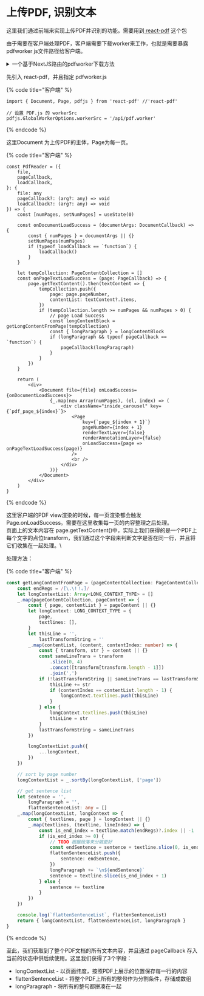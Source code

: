 # 上传PDF, 识别文本

这里我们通过前端来实现上传PDF并识别的功能。需要用到[ react-pdf](https://www.npmjs.com/package/react-pdf) 这个包

由于需要在客户端处理PDF，客户端需要下载worker来工作，也就是需要暴露 pdfworker js文件路径给客户端。

<details>

<summary>一个基于NextJS路由的pdfworker下载方法</summary>

{% code title="api/pdf.worker" fullWidth="false" %}
```typescript
import type { NextApiRequest, NextApiResponse } from 'next'
import fs from 'fs'
import path from 'path'
import { findSpecificDir } from '@/utils/serverUtil'

const PdfWorker = async (req: NextApiRequest, res: NextApiResponse) => {
    const rootDir = await findSpecificDir({ startPath: __dirname, specificFile: 'package.json' })
    const pdfworkerjs = path.resolve(rootDir, './node_modules/pdfjs-dist/build/pdf.worker.js')

    fs.readFile(pdfworkerjs, (err, data) => {
        if (err) {
            res.setHeader('Content-Type', 'text/plain')
            res.status(404)
            res.end('404 Not Found\n')
            return
        }
        res.setHeader('Content-Type', 'application/javascript')
        res.write(data)
        res.end()
    })
}

export default PdfWorker
```
{% endcode %}

</details>



先引入 react-pdf，并且指定 pdfworker.js

{% code title="客户端" %}
```tsx
import { Document, Page, pdfjs } from 'react-pdf' //'react-pdf'

// 设置 PDF.js 的 workerSrc
pdfjs.GlobalWorkerOptions.workerSrc = '/api/pdf.worker'
```
{% endcode %}

这里Document 为上传PDF的主体，Page为每一页。



{% code title="客户端" %}
```tsx
const PdfReader = ({
    file,
    pageCallback,
    loadCallback,
}: {
    file: any
    pageCallback?: (arg?: any) => void
    loadCallback?: (arg?: any) => void
}) => {
    const [numPages, setNumPages] = useState(0)

    const onDocumentLoadSuccess = (documentArgs: DocumentCallback) => {
        const { numPages } = documentArgs || {}
        setNumPages(numPages)
        if (typeof loadCallback == `function`) {
            loadCallback()
        }
    }

    let tempCollection: PageContentCollection = []
    const onPageTextLoadSuccess = (page: PageCallback) => {
        page.getTextContent().then(textContent => {
            tempCollection.push({
                page: page.pageNumber,
                contentList: textContent?.items,
            })
            if (tempCollection.length >= numPages && numPages > 0) {
                // page Load Success
                const longContentBlock = getLongContentFromPage(tempCollection)
                const { longParagraph } = longContentBlock
                if (longParagraph && typeof pageCallback == `function`) {
                    pageCallback(longParagraph)
                }
            }
        })
    }

    return (
        <div>
            <Document file={file} onLoadSuccess={onDocumentLoadSuccess}>
                {_.map(new Array(numPages), (el, index) => (
                    <div className="inside_carousel" key={`pdf_page_${index}`}>
                        <Page
                            key={`page_${index + 1}`}
                            pageNumber={index + 1}
                            renderTextLayer={false}
                            renderAnnotationLayer={false}
                            onLoadSuccess={page => onPageTextLoadSuccess(page)}
                        />
                        <br />
                    </div>
                ))}
            </Document>
        </div>
    )
}

```
{% endcode %}

这里客户端的PDF view渲染的时候，每一页渲染都会触发 Page.onLoadSuccess。需要在这里收集每一页的内容整理之后处理。\
页面上的文本内容在 page.getTextContent()中，实际上我们获得的是一个PDF上每个文字的点位transform，我们通过这个字段来判断文字是否在同一行，并且将它们收集在一起处理。\


处理方法：

{% code title="客户端" %}
```typescript
const getLongContentFromPage = (pageContentCollection: PageContentCollection) => {
    const endRegs = /[\.\!！。]/
    let longContextList: Array<LONG_CONTEXT_TYPE> = []
    _.map(pageContentCollection, pageContent => {
        const { page, contentList } = pageContent || {}
        let longContext: LONG_CONTEXT_TYPE = {
            page,
            textlines: [],
        }
        let thisLine = '',
            lastTransformString = ''
        _.map(contentList, (content, contentIndex: number) => {
            const { transform, str } = content || {}
            const sameLineTrans = transform
                .slice(0, 4)
                .concat([transform[transform.length - 1]])
                .join(',')
            if (!lastTransformString || sameLineTrans == lastTransformString) {
                thisLine += str
                if (contentIndex == contentList.length - 1) {
                    longContext.textlines.push(thisLine)
                }
            } else {
                longContext.textlines.push(thisLine)
                thisLine = str
            }
            lastTransformString = sameLineTrans
        })

        longContextList.push({
            ...longContext,
        })
    })

    // sort by page number
    longContextList = _.sortBy(longContextList, ['page'])

    // get sentence list
    let sentence = '',
        longParagraph = '',
        flattenSentenceList: any = []
    _.map(longContextList, longContext => {
        const { textlines, page } = longContext || {}
        _.map(textlines, (textline, lineIndex) => {
            const is_end_index = textline.match(endRegs)?.index || -1
            if (is_end_index >= 0) {
                // TODO 根据段落来分隔更好
                const endSentence = sentence + textline.slice(0, is_end_index + 1)
                flattenSentenceList.push({
                    sentence: endSentence,
                })
                longParagraph += `\n${endSentence}`
                sentence = textline.slice(is_end_index + 1)
            } else {
                sentence += textline
            }
        })
    })

    console.log(`flattenSentenceList`, flattenSentenceList)
    return { longContextList, flattenSentenceList, longParagraph }
}
```
{% endcode %}

至此，我们获取到了整个PDF文档的所有文本内容，并且通过 pageCallback 存入当前的状态中供后续使用。这里我们获得了3个字段：

* longContextList - 以页面纬度，按照PDF上展示的位置保存每一行的内容
* flattenSentenceList - 将整个PDF上所有的整句作为分割条件，存储成数组
* longParagraph - 将所有的整句都拼凑在一起

